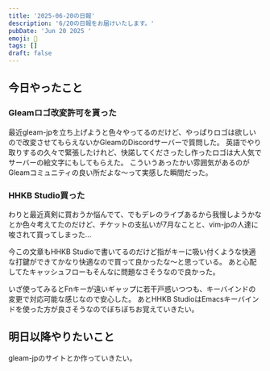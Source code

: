 ```yaml
---
title: '2025-06-20の日報'
description: '6/20の日報をお届けいたします。'
pubDate: 'Jun 20 2025 '
emoji: 🦊
tags: []
draft: false
---
```


## 今日やったこと

### Gleamロゴ改変許可を貰った

最近gleam-jpを立ち上げようと色々やってるのだけど、やっぱりロゴは欲しいので改変させてもらえないかGleamのDiscordサーバーで質問した。
英語でやり取りするの久々で緊張したけれど、快諾してくださったし作ったロゴは大人気でサーバーの絵文字にもしてもらえた。
こういうあったかい雰囲気があるのがGleamコミュニティの良い所だよな〜って実感した瞬間だった。

### HHKB Studio買った

わりと最近真剣に買おうか悩んでて、でもデレのライブあるから我慢しようかなとか色々考えてたのだけど、チケットの支払いが7月なことと、vim-jpの人達に唆されて買ってしまった...

今この文章もHHKB
Studioで書いてるのだけど指がキーに吸い付くような快適な打鍵ができてかなり快適なので買って良かったな〜と思っている。
あと心配してたキャッシュフローもそんなに問題なさそうなので良かった。

いざ使ってみるとFnキーが遠いギャップに若干戸惑いつつも、キーバインドの変更で対応可能な感じなので安心した。
あとHHKB
StudioはEmacsキーバインドを使った方が良さそうなのでぼちぼちお覚えていきたい。

## 明日以降やりたいこと

gleam-jpのサイトとか作っていきたい。
